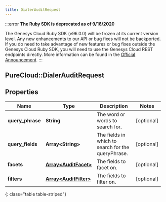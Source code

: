 ```yaml
---
title: DialerAuditRequest
---
```


:::error
**The Ruby SDK is deprecated as of 9/16/2020**

The Genesys Cloud Ruby SDK (v96.0.0) will be frozen at its current version level. Any new enhancements to our API or bug fixes will not be backported. If you do need to take advantage of new features or bug fixes outside the Genesys Cloud Ruby SDK, you will need to use the Genesys Cloud REST endpoints directly. More information can be found in the [Official Announcement](https://developer.mypurecloud.com/forum/t/announcement-genesys-cloud-ruby-sdk-end-of-life/8850).
:::


## PureCloud::DialerAuditRequest

## Properties

|Name | Type | Description | Notes|
|------------ | ------------- | ------------- | -------------|
| **query_phrase** | **String** | The word or words to search for. | [optional] |
| **query_fields** | **Array&lt;String&gt;** | The fields in which to search for the queryPhrase. | [optional] |
| **facets** | [**Array&lt;AuditFacet&gt;**](AuditFacet.html) | The fields to facet on. | [optional] |
| **filters** | [**Array&lt;AuditFilter&gt;**](AuditFilter.html) | The fields to filter on. | [optional] |
{: class="table table-striped"}


